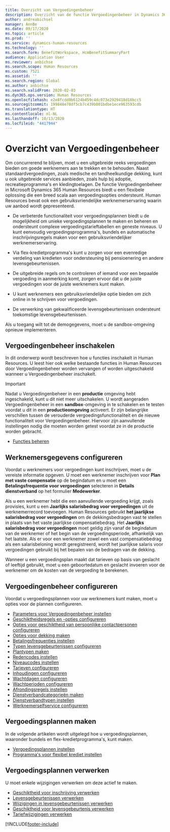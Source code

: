 ```yaml
---
title: Overzicht van Vergoedingenbeheer
description: Overzicht van de functie Vergoedingenbeheer in Dynamics 365 Human Resources. Bied uw werknemers uitgebreide vergoedingsopties met een gebruiksvriendelijke online ervaring.
author: andreabichsel
manager: AnnBe
ms.date: 09/17/2020
ms.topic: article
ms.prod: ''
ms.service: dynamics-human-resources
ms.technology: ''
ms.search.form: BenefitWorkspace, HcmBenefitSummaryPart
audience: Application User
ms.reviewer: anbichse
ms.search.scope: Human Resources
ms.custom: 7521
ms.assetid: ''
ms.search.region: Global
ms.author: anbichse
ms.search.validFrom: 2020-02-03
ms.dyn365.ops.version: Human Resources
ms.openlocfilehash: e2e8fcdd0b6124b459c4dc073e2929418d18bcc5
ms.sourcegitcommit: 199848e78df5cb7c439b001bdbe1ece963593cdb
ms.translationtype: HT
ms.contentlocale: nl-NL
ms.lasthandoff: 10/13/2020
ms.locfileid: "4417944"
---
```

# <a name="benefits-management-overview"></a>Overzicht van Vergoedingenbeheer

Om concurrerend te blijven, moet u een uitgebreide reeks vergoedingen bieden om goede werknemers aan te trekken en te behouden. Naast standaardvergoedingen, zoals medische en tandheelkundige dekking, kunt u ook uitgebreide services aanbieden, zoals hulp bij adoptie, recreatieprogramma's en kledingtoelagen. De functie Vergoedingenbeheer in Microsoft Dynamics 365 Human Resources biedt u een flexibele oplossing die een breed scala aan vergoedingsopties ondersteunt. Human Resources bevat ook een gebruiksvriendelijke werknemerservaring waarin uw aanbod wordt gepresenteerd.

- De verbeterde functionaliteit voor vergoedingsplannen biedt u de mogelijkheid om unieke vergoedingsplannen te maken en beheren en ondersteunt complexe vergoedingstarieftabellen en geneste niveaus. U kunt eenvoudig vergoedingsprogramma's, bundels en automatische inschrijvingsregels maken voor een gebruiksvriendelijker werknemerservaring.

- Via flex-kredietprogramma's kunt u zorgen voor een evenredige verdeling van kredieten voor ondersteuning bij pensioenering en andere levensgebeurtenissen.

- De uitgebreide regels om te controleren of iemand voor een bepaalde vergoeding in aanmerking komt, zorgen ervoor dat u de juiste vergoedingen voor de juiste werknemers kunt maken.

- U kunt werknemers een gebruiksvriendelijke optie bieden om zich online in te schrijven voor vergoedingen.

- De verwerking van gekwalificeerde levensgebeurtenissen ondersteunt toekomstige levensgebeurtenissen.

Als u toegang wilt tot de demogegevens, moet u de sandbox-omgeving opnieuw implementeren.

## <a name="enable-benefits-management"></a>Vergoedingenbeheer inschakelen

In dit onderwerp wordt beschreven hoe u functies inschakelt in Human Resources. U leest hier ook welke bestaande functies in Human Resources door Vergoedingenbeheer worden vervangen of worden uitgeschakeld wanneer u Vergoedingenbeheer inschakelt.

> [!IMPORTANT]
> Nadat u Vergoedingenbeheer in een **productie** omgeving hebt ingeschakeld, kunt u dit niet meer uitschakelen. U wordt aangeraden Vergoedingenbeheer in een **sandbox**-omgeving in te schakelen en te testen voordat u dit in een **productieomgeving** activeert. Er zijn belangrijke verschillen tussen de verouderde vergoedingsfunctionaliteit en de nieuwe functionaliteit voor Vergoedingenbeheer. Hiervoor zijn aanvullende instellingen nodig die moeten worden getest voordat ze in de productie worden gebracht.

- [Functies beheren](hr-admin-manage-features.md)

## <a name="configure-employee-information"></a>Werknemersgegevens configureren

Voordat u werknemers voor vergoedingen kunt inschrijven, moet u de vereiste informatie opgeven. U moet een werknemer inschrijven voor **Plan met vaste compensatie** op de begindatum en u moet een **Betalingsfrequentie voor vergoedingen** selecteren in **Details dienstverband** op het formulier **Medewerker**.

Als u een werknemer hebt die een aanvullende vergoeding krijgt, zoals provisies, kunt u een **Jaarlijks salarisbedrag voor vergoedingen** uit de werknemerrecord toevoegen. Human Resources gebruikt **het jaarlijkse salarisbedrag voor vergoedingen** om de dekkingsbedragen vast te stellen in plaats van het vaste jaarlijkse compensatiebedrag. Het **Jaarlijks salarisbedrag voor vergoedingen** moet geldig zijn vanaf de begindatum van de werknemer of het begin van de vergoedingsperiode, afhankelijk van het laatste. Als er voor een werknemer zowel een vast compensatiebedrag als een salarisbeloning wordt geregistreerd, wordt het jaarlijkse salaris voor vergoedingen gebruikt bij het bepalen van de bedragen van de dekking.

Wanneer u een vergoedingsplan maakt dat tarieven op basis van geslacht of leeftijd gebruikt, moet u een geboortedatum en geslacht invoeren voor de werknemer om de kosten van de vergoeding te berekenen.

## <a name="configure-benefits-management"></a>Vergoedingenbeheer configureren

Voordat u vergoedingsplannen voor uw werknemers kunt maken, moet u opties voor de plannen configureren.

- [Parameters voor Vergoedingenbeheer instellen](hr-benefits-setup-parameters.md)
- [Geschiktheidsregels en -opties configureren](hr-benefits-setup-eligibility-rules.md)
- [Opties voor geschiktheid van persoonlijke contactpersonen configureren](hr-benefits-setup-contact-eligibility-options.md)
- [Opties voor dekking maken](hr-benefits-setup-coverage-options.md)
- [Betalingsfrequenties instellen](hr-benefits-setup-payment-frequencies.md)
- [Typen levensgebeurtenissen configureren](hr-benefits-setup-life-event-types.md)
- [Plantypen maken](hr-benefits-setup-plan-types.md)
- [Redencodes instellen](hr-benefits-setup-reason-codes.md)
- [Niveaucodes instellen](hr-benefits-setup-tier-codes.md)
- [Tarieven configureren](hr-benefits-setup-rates.md)
- [Inhoudingen configureren](hr-benefits-setup-deductions.md)
- [Wachtdagen configureren](hr-benefits-setup-waiting-days.md)
- [Wachtperioden configureren](hr-benefits-setup-waiting-periods.md)
- [Afrondingsregels instellen](hr-benefits-setup-rounding-rules.md)
- [Dienstverbandcategorieën maken](hr-benefits-setup-employment-categories.md)
- [Dienstverbandtypen instellen](hr-benefits-setup-employment-types.md)
- [Werknemerselfservice configureren](hr-benefits-setup-employee-self-service.md)

## <a name="create-benefit-plans"></a>Vergoedingsplannen maken

In de volgende artikelen wordt uitgelegd hoe u vergoedingsplannen, waaronder bundels en flex-kredietprogramma's, kunt maken.

- [Vergoedingsplannen instellen](hr-benefits-plans-setup.md)
- [Programma's voor flexibel krediet instellen](hr-benefits-plans-flex-credit-programs.md)

## <a name="process-benefit-plans"></a>Vergoedingsplannen verwerken

U moet enkele wijzigingen verwerken om deze actief te maken.

- [Geschiktheid voor inschrijving verwerken](hr-benefits-process-enrollment-eligibility.md)
- [Levensgebeurtenissen verwerken](hr-benefits-process-life-events.md)
- [Wijzigingen in levensgebeurtenissen verwerken](hr-benefits-process-life-event-changes.md)
- [Geschiktheid voor levensgebeurtenis verwerken](hr-benefits-process-life-event-eligibility.md)
- [Tariefwijzigingen verwerken](hr-benefits-process-rate-changes.md)



[!INCLUDE[footer-include](../includes/footer-banner.md)]